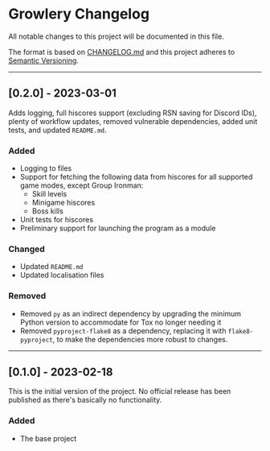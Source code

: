 
# Growlery Changelog

All notable changes to this project will be documented in this file.

The format is based on [CHANGELOG.md][CHANGELOG.md]
and this project adheres to [Semantic Versioning][Semantic Versioning].

<!-- 
TEMPLATE

## [major.minor.patch] - yyyy-mm-dd

A message that notes the main changes in the update.

### Added

### Changed

### Deprecated

### Fixed

### Removed

### Security

_______________________________________________________________________________
 
 -->

<!--
EXAMPLE

## [0.2.0] - 2021-06-02

Lorem Ipsum dolor sit amet.

### Added

- Cat pictures hidden in the library
- Added beeswax to the gears

### Changed

- Updated localisation files

-->

<!--
_______________________________________________________________________________

## [0.2.0] - 2023-03-01

Adds logging, full hiscores support (excluding RSN saving for Discord IDs),
plenty of workflow updates, removed vulnerable dependencies, added unit tests,
and updated `README.md`.

### Added

- Logging to files
- Support for fetching the following data from hiscores for all supported game
  modes, except Group Ironman:
  - Skill levels
  - Minigame hiscores
  - Boss kills
- Unit tests for hiscores
- Preliminary support for launching the program as a module

### Changed

- Updated `README.md`
- Updated localisation files

### Removed

- Removed `py` as an indirect dependency by upgrading the minimum Python
  version to accommodate for Tox no longer needing it
- Removed `pyproject-flake8` as a dependency, replacing it with
  `flake8-pyproject`, to make the dependencies more robust to changes.

-->

_______________________________________________________________________________

## [0.2.0] - 2023-03-01

Adds logging, full hiscores support (excluding RSN saving for Discord IDs),
plenty of workflow updates, removed vulnerable dependencies, added unit tests,
and updated `README.md`.

### Added

- Logging to files
- Support for fetching the following data from hiscores for all supported game
  modes, except Group Ironman:
  - Skill levels
  - Minigame hiscores
  - Boss kills
- Unit tests for hiscores
- Preliminary support for launching the program as a module

### Changed

- Updated `README.md`
- Updated localisation files

### Removed

- Removed `py` as an indirect dependency by upgrading the minimum Python
  version to accommodate for Tox no longer needing it
- Removed `pyproject-flake8` as a dependency, replacing it with
  `flake8-pyproject`, to make the dependencies more robust to changes.

_______________________________________________________________________________

## [0.1.0] - 2023-02-18

This is the initial version of the project. No official release has been
published as there's basically no functionality.

### Added

- The base project

[CHANGELOG.md]: https://web.archive.org/web/20220330064336/https://changelog.md/
[Semantic Versioning]: http://semver.org/

<!-- markdownlint-configure-file {
    "MD022": false,
    "MD024": false,
    "MD030": false,
    "MD032": false
} -->
<!--
    MD022: Blanks around headings
    MD024: No duplicate headings
    MD030: Spaces after list markers
    MD032: Blanks around lists
-->
